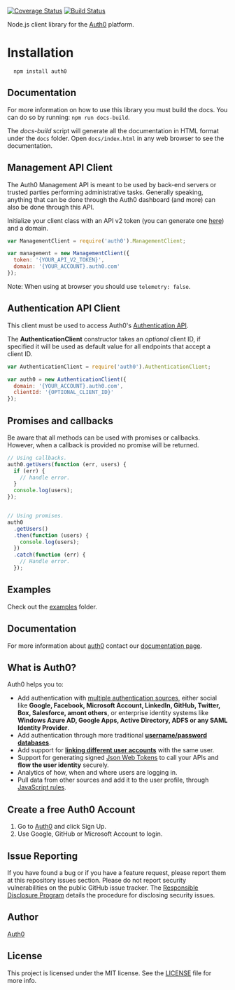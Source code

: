 [![Coverage Status](https://coveralls.io/repos/auth0/node-auth0/badge.svg&service=github)](https://coveralls.io/github/auth0/node-auth0) [![Build Status](https://travis-ci.org/auth0/node-auth0.svg)](https://travis-ci.org/auth0/node-auth0)

Node.js client library for the [Auth0](https://auth0.com) platform.

# Installation

~~~
  npm install auth0
~~~

## Documentation
For more information on how to use this library you must build the docs. You can do so by running: `npm run docs-build`.

The *docs-build* script will generate all the documentation in HTML format under the `docs` folder. Open `docs/index.html` in any web browser to see the documentation.

## Management API Client
The Auth0 Management API is meant to be used by back-end servers or trusted parties performing administrative tasks. Generally speaking, anything that can be done through the Auth0 dashboard (and more) can also be done through this API.


Initialize your client class with an API v2 token (you can generate one [here](https://auth0.com/docs/apiv2)) and a domain.

~~~js
var ManagementClient = require('auth0').ManagementClient;

var management = new ManagementClient({
  token: '{YOUR_API_V2_TOKEN}',
  domain: '{YOUR_ACCOUNT}.auth0.com'
});
~~~

Note: When using at browser you should use `telemetry: false`.

## Authentication API Client
This client must be used to access Auth0's [Authentication API](https://auth0.com/docs/auth-api).

The **AuthenticationClient** constructor takes an *optional* client ID, if specified it will be used as default value for all endpoints that accept a client ID.

~~~js
var AuthenticationClient = require('auth0').AuthenticationClient;

var auth0 = new AuthenticationClient({
  domain: '{YOUR_ACCOUNT}.auth0.com',
  clientId: '{OPTIONAL_CLIENT_ID}'
});
~~~

## Promises and callbacks

Be aware that all methods can be used with promises or callbacks. However, when a callback is provided no promise will be returned.

~~~js
// Using callbacks.
auth0.getUsers(function (err, users) {
  if (err) {
    // handle error.
  }
  console.log(users);
});


// Using promises.
auth0
  .getUsers()
  .then(function (users) {
    console.log(users);
  })
  .catch(function (err) {
    // Handle error.
  });
~~~


## Examples

Check out the [examples](examples/) folder.

## Documentation

For more information about [auth0](http://auth0.com) contact our [documentation page](http://docs.auth0.com/).

## What is Auth0?

Auth0 helps you to:

* Add authentication with [multiple authentication sources](https://docs.auth0.com/identityproviders), either social like **Google, Facebook, Microsoft Account, LinkedIn, GitHub, Twitter, Box, Salesforce, amont others**, or enterprise identity systems like **Windows Azure AD, Google Apps, Active Directory, ADFS or any SAML Identity Provider**.
* Add authentication through more traditional **[username/password databases](https://docs.auth0.com/mysql-connection-tutorial)**.
* Add support for **[linking different user accounts](https://docs.auth0.com/link-accounts)** with the same user.
* Support for generating signed [Json Web Tokens](https://docs.auth0.com/jwt) to call your APIs and **flow the user identity** securely.
* Analytics of how, when and where users are logging in.
* Pull data from other sources and add it to the user profile, through [JavaScript rules](https://docs.auth0.com/rules).

## Create a free Auth0 Account

1. Go to [Auth0](https://auth0.com) and click Sign Up.
2. Use Google, GitHub or Microsoft Account to login.

## Issue Reporting

If you have found a bug or if you have a feature request, please report them at this repository issues section. Please do not report security vulnerabilities on the public GitHub issue tracker. The [Responsible Disclosure Program](https://auth0.com/whitehat) details the procedure for disclosing security issues.

## Author

[Auth0](auth0.com)

## License

This project is licensed under the MIT license. See the [LICENSE](LICENSE) file for more info.
